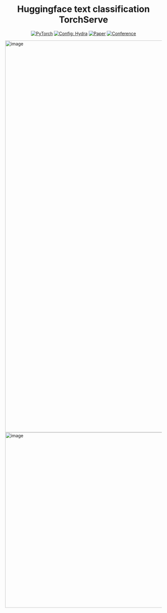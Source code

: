 <div align="center">

# Huggingface text classification TorchServe

<a href="https://pytorch.org/get-started/locally/"><img alt="PyTorch" src="https://img.shields.io/badge/PyTorch-ee4c2c?logo=pytorch&logoColor=white"></a>
<a href="https://hydra.cc/"><img alt="Config: Hydra" src="https://img.shields.io/badge/Config-Hydra-89b8cd"></a>
[![Paper](http://img.shields.io/badge/paper-arxiv.1001.2234-B31B1B.svg)](https://www.nature.com/articles/nature14539)
[![Conference](http://img.shields.io/badge/AnyConference-year-4b44ce.svg)](https://papers.nips.cc/paper/2020)

</div>


<img width="1260" alt="image" src="https://user-images.githubusercontent.com/57321948/211318330-334953ec-a5b0-466b-9e59-f34124363f9b.png">



<img width="564" alt="image" src="https://user-images.githubusercontent.com/57321948/211318408-5f9d8766-461f-42b8-a068-646173cda3e0.png">


